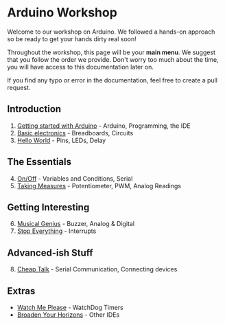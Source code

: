 # Arduino Workshop

Welcome to our workshop on Arduino. We followed a hands-on approach so be ready to get your hands dirty real soon!

Throughout the workshop, this page will be your **main menu**. We suggest that you follow the order we provide. Don't worry too much about the time, you will have access to this documentation later on.

If you find any typo or error in the documentation, feel free to create a pull request.
  
## Introduction

1. [Getting started with Arduino](./content/gettingStarted.md) - Arduino, Programming, the IDE
2. [Basic electronics](./content/basicElectronics.md) - Breadboards, Circuits
3. [Hello World](./content/helloWorld.md) - Pins, LEDs, Delay

## The Essentials

4. [On/Off](./content/onOff.md) - Variables and Conditions, Serial
5. [Taking Measures](./content/takingMeasures.md) - Potentiometer, PWM, Analog Readings

## Getting Interesting

6. [Musical Genius](./content/musicalGenius.md) - Buzzer, Analog & Digital
7. [Stop Everything](./content/stopEverything.md) - Interrupts

## Advanced-ish Stuff

8. [Cheap Talk](./content/cheapTalk.md) - Serial Communication, Connecting devices

## Extras
* [Watch Me Please](./content/watchMePlease.md) - WatchDog Timers
* [Broaden Your Horizons](./content/broadenYourHorizons.md) - Other IDEs
